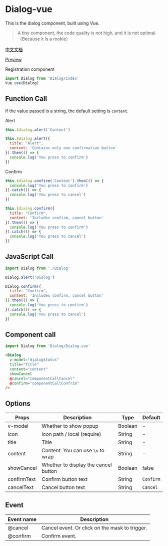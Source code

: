 # Dialog-vue
This is the dialog component, built using Vue.

> A tiny component, the code quality is not high, and it is not optimal.（Because it is a rookie）

[中文文档](/README_zh-CN.md)

[Preview](https://y-hui.github.io/Dialog-vue/example/)

Registration component

```javascript
import Dialog from 'Dialog/index'
Vue.use(Dialog)
```

## Function Call

If the value passed is a string, the default setting is `content`.

Alert
```javascript
this.$dialog.alert('Content')

this.$dialog.alert({
  title: "Alert",
  content: 'Contains only one confirmation button'
}).then(() => {
  console.log('You press to confirm')
})
```
Confirm
```javascript
this.$dialog.confirm('Content').then(() => {
  console.log('You press to confirm')
}).catch(() => {
  console.log('You press to cancel')
})

this.$dialog.confirm({
  title: "Confirm",
  content: 'Includes confirm, cancel button'
}).then(() => {
  console.log('You press to confirm')
}).catch(() => {
  console.log('You press to cancel')
})
```

## JavaScript Call

```javascript
import Dialog from './Dialog'

Dialog.alert('Dialog')

Dialog.confirm({
  title: "Confirm",
  content: 'Includes confirm, cancel button'
}).then(() => {
  console.log('You press to confirm')
}).catch(() => {
  console.log('You press to cancel')
})
```

## Component call

```javascript
import Dialog from 'Dialog/Dialog.vue'
```

```html
<Dialog
  v-model="dialogStatus"
  title="Title"
  content="content"
  showCancel
  @cancel="componentCallCancel"
  @confirm="componentCallConfrim"
/>
```

## Options

| Props       | Description                          | Type    | Default   |
| ----------- | ------------------------------------ | ------- | --------- |
| v-model     | Whether to show popup                | Boolean | -         |
| icon        | icon path / local (require)          | String  | -         |
| title       | Title                                | String  | -         |
| content     | Content.  You can use `\n` to wrap   | String  | -         |
| showCancel  | Whether to display the cancel button | Boolean | false     |
| confirmText | Confirm button text                  | String  | `Confirm` |
| cancelText  | Cancel button text                   | String  | `Cancel`  |

## Event

| Event name | Description                                    |
| ---------- | ---------------------------------------------- |
| @cancel    | Cancel event. Or click on the mask to trigger. |
| @confirm   | Confirm event.                                 |